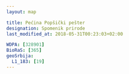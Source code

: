 ```yaml
---
layout: map

title: Pećina Popšički pešter
designation: Spomenik prirode
last_modified_at: 2018-05-31T00:23:03+02:00

WDPA: [328901]
BioRaS: [365]
geoSrbija:
  L1_183: [19]
---
```


